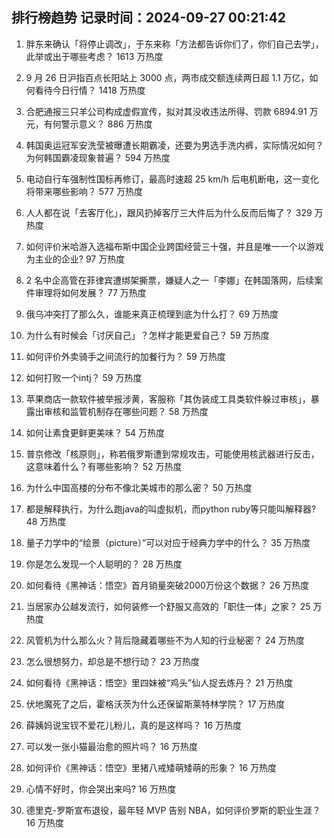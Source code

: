 
## 排行榜趋势 记录时间：2024-09-27 00:21:42
  
  1. 胖东来确认「将停止调改」，于东来称「方法都告诉你们了，你们自己去学」，此举或出于哪些考虑？ 1613 万热度
    
  2. 9 月 26 日沪指百点长阳站上 3000 点，两市成交额连续两日超 1.1 万亿，如何看待今日行情？ 1418 万热度
    
  3. 合肥通报三只羊公司构成虚假宣传，拟对其没收违法所得、罚款 6894.91 万元，有何警示意义？ 886 万热度
    
  4. 韩国奥运冠军安洗莹被曝遭长期霸凌，还要为男选手洗内裤，实际情况如何？为何韩国霸凌现象普遍？ 594 万热度
    
  5. 电动自行车强制性国标再修订，最高时速超 25 km/h 后电机断电，这一变化将带来哪些影响？ 577 万热度
    
  6. 人人都在说「去客厅化」，跟风扔掉客厅三大件后为什么反而后悔了？ 329 万热度
    
  7. 如何评价米哈游入选福布斯中国企业跨国经营三十强，并且是唯一一个以游戏为主业的企业? 97 万热度
    
  8. 2 名中企高管在菲律宾遭绑架撕票，嫌疑人之一「李娜」在韩国落网，后续案件审理将如何发展？ 77 万热度
    
  9. 俄乌冲突打了那么久，谁能来真正梳理到底为什么打？ 69 万热度
    
  10. 为什么有时候会「讨厌自己」？怎样才能更爱自己？ 59 万热度
    
  11. 如何评价外卖骑手之间流行的加餐行为？ 59 万热度
    
  12. 如何打败一个intj？ 59 万热度
    
  13. 苹果商店一款软件被举报涉黄，客服称「其伪装成工具类软件躲过审核」，暴露出审核和监管机制存在哪些问题？ 58 万热度
    
  14. 如何让素食更鲜更美味？ 54 万热度
    
  15. 普京修改「核原则」，称若俄罗斯遭到常规攻击，可能使用核武器进行反击，这意味着什么？有哪些影响？ 52 万热度
    
  16. 为什么中国高楼的分布不像北美城市的那么密？ 50 万热度
    
  17. 都是解释执行，为什么跑java的叫虚拟机，而python ruby等只能叫解释器? 48 万热度
    
  18. 量子力学中的“绘景（picture）”可以对应于经典力学中的什么？ 35 万热度
    
  19. 你是怎么发现一个人聪明的？ 28 万热度
    
  20. ‌如何看待《黑神话：悟空》首月销量突破2000万份这个数据？ 26 万热度
    
  21. 当居家办公越发流行，如何装修一个舒服又高效的「职住一体」之家？ 25 万热度
    
  22. 风管机为什么那么火？背后隐藏着哪些不为人知的行业秘密？ 24 万热度
    
  23. 怎么很想努力，却总是不想行动？ 23 万热度
    
  24. 如何看待《黑神话：悟空》里四妹被“鸡头”仙人捉去炼丹？ 21 万热度
    
  25. 伏地魔死了之后，霍格沃茨为什么还保留斯莱特林学院？ 17 万热度
    
  26. 薛姨妈说宝钗不爱花儿粉儿，真的是这样吗？ 16 万热度
    
  27. 可以发一张小猫最治愈的照片吗？ 16 万热度
    
  28. 如何评价《黑神话：悟空》里猪八戒矮萌矮萌的形象？ 16 万热度
    
  29. 心情不好时，你会哭出来吗? 16 万热度
    
  30. 德里克-罗斯宣布退役，最年轻 MVP 告别 NBA，如何评价罗斯的职业生涯？ 16 万热度
    